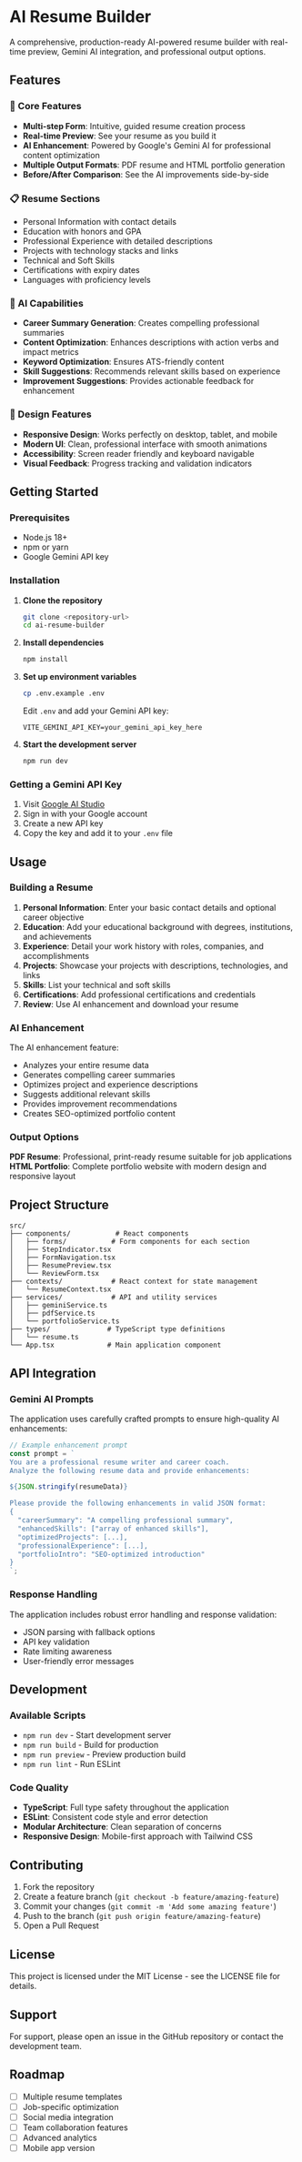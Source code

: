 # AI Resume Builder

A comprehensive, production-ready AI-powered resume builder with real-time preview, Gemini AI integration, and professional output options.

## Features

### 🚀 Core Features
- **Multi-step Form**: Intuitive, guided resume creation process
- **Real-time Preview**: See your resume as you build it
- **AI Enhancement**: Powered by Google's Gemini AI for professional content optimization
- **Multiple Output Formats**: PDF resume and HTML portfolio generation
- **Before/After Comparison**: See the AI improvements side-by-side

### 📋 Resume Sections
- Personal Information with contact details
- Education with honors and GPA
- Professional Experience with detailed descriptions
- Projects with technology stacks and links
- Technical and Soft Skills
- Certifications with expiry dates
- Languages with proficiency levels

### 🤖 AI Capabilities
- **Career Summary Generation**: Creates compelling professional summaries
- **Content Optimization**: Enhances descriptions with action verbs and impact metrics
- **Keyword Optimization**: Ensures ATS-friendly content
- **Skill Suggestions**: Recommends relevant skills based on experience
- **Improvement Suggestions**: Provides actionable feedback for enhancement

### 📱 Design Features
- **Responsive Design**: Works perfectly on desktop, tablet, and mobile
- **Modern UI**: Clean, professional interface with smooth animations
- **Accessibility**: Screen reader friendly and keyboard navigable
- **Visual Feedback**: Progress tracking and validation indicators

## Getting Started

### Prerequisites
- Node.js 18+ 
- npm or yarn
- Google Gemini API key

### Installation

1. **Clone the repository**
   ```bash
   git clone <repository-url>
   cd ai-resume-builder
   ```

2. **Install dependencies**
   ```bash
   npm install
   ```

3. **Set up environment variables**
   ```bash
   cp .env.example .env
   ```
   
   Edit `.env` and add your Gemini API key:
   ```
   VITE_GEMINI_API_KEY=your_gemini_api_key_here
   ```

4. **Start the development server**
   ```bash
   npm run dev
   ```

### Getting a Gemini API Key

1. Visit [Google AI Studio](https://makersuite.google.com/app/apikey)
2. Sign in with your Google account
3. Create a new API key
4. Copy the key and add it to your `.env` file

## Usage

### Building a Resume

1. **Personal Information**: Enter your basic contact details and optional career objective
2. **Education**: Add your educational background with degrees, institutions, and achievements
3. **Experience**: Detail your work history with roles, companies, and accomplishments
4. **Projects**: Showcase your projects with descriptions, technologies, and links
5. **Skills**: List your technical and soft skills
6. **Certifications**: Add professional certifications and credentials
7. **Review**: Use AI enhancement and download your resume

### AI Enhancement

The AI enhancement feature:
- Analyzes your entire resume data
- Generates compelling career summaries
- Optimizes project and experience descriptions
- Suggests additional relevant skills
- Provides improvement recommendations
- Creates SEO-optimized portfolio content

### Output Options

**PDF Resume**: Professional, print-ready resume suitable for job applications
**HTML Portfolio**: Complete portfolio website with modern design and responsive layout

## Project Structure

```
src/
├── components/           # React components
│   ├── forms/           # Form components for each section
│   ├── StepIndicator.tsx
│   ├── FormNavigation.tsx
│   ├── ResumePreview.tsx
│   └── ReviewForm.tsx
├── contexts/            # React context for state management
│   └── ResumeContext.tsx
├── services/            # API and utility services
│   ├── geminiService.ts
│   ├── pdfService.ts
│   └── portfolioService.ts
├── types/              # TypeScript type definitions
│   └── resume.ts
└── App.tsx             # Main application component
```

## API Integration

### Gemini AI Prompts

The application uses carefully crafted prompts to ensure high-quality AI enhancements:

```typescript
// Example enhancement prompt
const prompt = `
You are a professional resume writer and career coach. 
Analyze the following resume data and provide enhancements:

${JSON.stringify(resumeData)}

Please provide the following enhancements in valid JSON format:
{
  "careerSummary": "A compelling professional summary",
  "enhancedSkills": ["array of enhanced skills"],
  "optimizedProjects": [...],
  "professionalExperience": [...],
  "portfolioIntro": "SEO-optimized introduction"
}
`;
```

### Response Handling

The application includes robust error handling and response validation:
- JSON parsing with fallback options
- API key validation
- Rate limiting awareness
- User-friendly error messages

## Development

### Available Scripts

- `npm run dev` - Start development server
- `npm run build` - Build for production
- `npm run preview` - Preview production build
- `npm run lint` - Run ESLint

### Code Quality

- **TypeScript**: Full type safety throughout the application
- **ESLint**: Consistent code style and error detection
- **Modular Architecture**: Clean separation of concerns
- **Responsive Design**: Mobile-first approach with Tailwind CSS

## Contributing

1. Fork the repository
2. Create a feature branch (`git checkout -b feature/amazing-feature`)
3. Commit your changes (`git commit -m 'Add some amazing feature'`)
4. Push to the branch (`git push origin feature/amazing-feature`)
5. Open a Pull Request

## License

This project is licensed under the MIT License - see the LICENSE file for details.

## Support

For support, please open an issue in the GitHub repository or contact the development team.

## Roadmap

- [ ] Multiple resume templates
- [ ] Job-specific optimization
- [ ] Social media integration
- [ ] Team collaboration features
- [ ] Advanced analytics
- [ ] Mobile app version